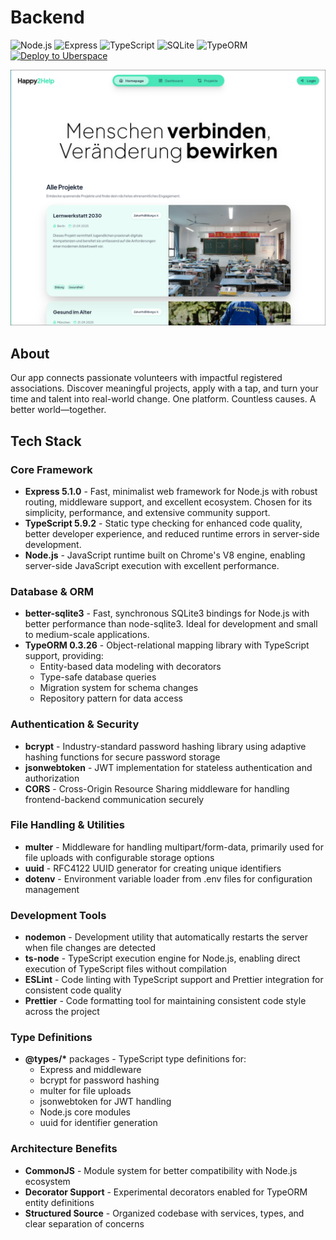 # Backend

![Node.js](https://img.shields.io/badge/Node.s-Express-339933?logo=node.js&logoColor=white) ![Express](https://img.shields.io/badge/Express-5.1.0-000000?logo=express&logoColor=white) ![TypeScript](https://img.shields.io/badge/TypeScript-5.9.2-3178C6?logo=typescript&logoColor=white) ![SQLite](https://img.shields.io/badge/SQLite-better--sqlite3-003B57?logo=sqlite&logoColor=white) ![TypeORM](https://img.shields.io/badge/TypeORM-0.3.26-E83524?logo=typeorm&logoColor=white) [![Deploy to Uberspace](https://github.com/fharten/happy2help_backend/actions/workflows/deploy-to-uberspace.yml/badge.svg)](https://github.com/fharten/happy2help_backend/actions/workflows/deploy-to-uberspace.yml)

<div style="text-align: center;">
  <img src="https://raw.githubusercontent.com/fharten/happy2help_frontend/refs/heads/main/public/images/deployed/homepage.png" width="600" alt='Happy2Help Frontpage'>
</div>

## About

Our app connects passionate volunteers with impactful registered associations. Discover meaningful projects, apply with a tap, and turn your time and talent into real-world change. One platform. Countless causes. A better world—together.

## Tech Stack

### Core Framework

- **Express 5.1.0** - Fast, minimalist web framework for Node.js with robust routing, middleware support, and excellent ecosystem. Chosen for its simplicity, performance, and extensive community support.
- **TypeScript 5.9.2** - Static type checking for enhanced code quality, better developer experience, and reduced runtime errors in server-side development.
- **Node.js** - JavaScript runtime built on Chrome's V8 engine, enabling server-side JavaScript execution with excellent performance.

### Database & ORM

- **better-sqlite3** - Fast, synchronous SQLite3 bindings for Node.js with better performance than node-sqlite3. Ideal for development and small to medium-scale applications.
- **TypeORM 0.3.26** - Object-relational mapping library with TypeScript support, providing:
  - Entity-based data modeling with decorators
  - Type-safe database queries
  - Migration system for schema changes
  - Repository pattern for data access

### Authentication & Security

- **bcrypt** - Industry-standard password hashing library using adaptive hashing functions for secure password storage
- **jsonwebtoken** - JWT implementation for stateless authentication and authorization
- **CORS** - Cross-Origin Resource Sharing middleware for handling frontend-backend communication securely

### File Handling & Utilities

- **multer** - Middleware for handling multipart/form-data, primarily used for file uploads with configurable storage options
- **uuid** - RFC4122 UUID generator for creating unique identifiers
- **dotenv** - Environment variable loader from .env files for configuration management

### Development Tools

- **nodemon** - Development utility that automatically restarts the server when file changes are detected
- **ts-node** - TypeScript execution engine for Node.js, enabling direct execution of TypeScript files without compilation
- **ESLint** - Code linting with TypeScript support and Prettier integration for consistent code quality
- **Prettier** - Code formatting tool for maintaining consistent code style across the project

### Type Definitions

- **@types/\*** packages - TypeScript type definitions for:
  - Express and middleware
  - bcrypt for password hashing
  - multer for file uploads
  - jsonwebtoken for JWT handling
  - Node.js core modules
  - uuid for identifier generation

### Architecture Benefits

- **CommonJS** - Module system for better compatibility with Node.js ecosystem
- **Decorator Support** - Experimental decorators enabled for TypeORM entity definitions
- **Structured Source** - Organized codebase with services, types, and clear separation of concerns
